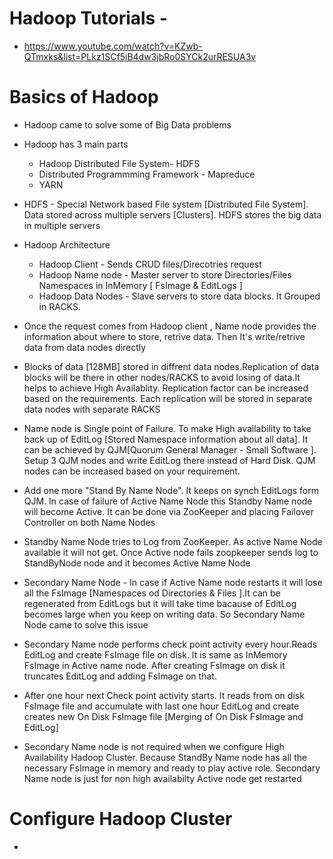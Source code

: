 # Hadoop Tutorials - 
   * https://www.youtube.com/watch?v=KZwb-QTmxks&list=PLkz1SCf5iB4dw3jbRo0SYCk2urRESUA3v 

# Basics of Hadoop

  * Hadoop came to solve some of Big Data problems
  
  * Hadoop has 3 main parts 
    * Hadoop Distributed File System- HDFS
    * Distributed Programmming Framework - Mapreduce
    * YARN
    
  * HDFS - Special Network based File system [Distributed File System]. Data stored across multiple servers [Clusters]. HDFS stores the big data in multiple servers
  
  * Hadoop Architecture
    * Hadoop Client - Sends CRUD files/Direcotries request
    * Hadoop Name node - Master server to store Directories/Files Namespaces in InMemory [ FsImage & EditLogs ]
    * Hadoop Data Nodes - Slave servers to store data blocks. It Grouped in RACKS.
    
  * Once the request comes from Hadoop client , Name node provides the information about where to store, retrive data. Then It's write/retrive data from data nodes directly
  
  * Blocks of data [128MB] stored in diffrent data nodes.Replication of data blocks will be there in other nodes/RACKS to avoid losing of data.It helps to achieve High Availablity. Replication factor can be increased based on the requirements. Each replication will be stored in separate data nodes with separate RACKS
  
  * Name node is Single point of Failure. To make High availability to take back up of EditLog [Stored Namespace information about all data]. It can be achieved by QJM[Quorum General Manager - Small Software ]. Setup 3 QJM nodes and write EditLog there instead of Hard Disk. QJM nodes can be increased based on your requirement. 
  
  * Add one more "Stand By Name Node". It keeps on synch EditLogs form QJM. In case of failure of Active Name Node this Standby Name node will become Active. It can be done via ZooKeeper and placing Failover Controller on both Name Nodes
  
  * Standby Name Node tries to Log from ZooKeeper. As active Name Node available it will not get. Once Active node fails zoopkeeper sends log to StandByNode node and it becomes Active Name Node
  
  * Secondary Name Node - In case if Active Name node restarts it will lose all the FsImage [Namespaces od Directories & Files ].It can be regenerated from EditLogs but it will take time bacause of EditLog becomes large when you keep on writing data. So Secondary Name Node came to solve this issue
  
  * Secondary Name node performs check point activity every hour.Reads EditLog and create FsImage file on disk. It is same as InMemory FsImage in Active name node. After creating FsImage on disk it truncates EditLog and adding FsImage on that. 
  
  * After one hour next Check point activity starts. It reads from on disk FsImage file and accumulate with last one hour EditLog and create creates new On Disk FsImage file [Merging of On Disk FsImage and EditLog] 
  
  * Secondary Name node is not required when we configure High Availability Hadoop Cluster. Because StandBy Name node has all the necessary FsImage in memory and ready to play active role. Secondary Name node is just for non high availabilty  Active node get  restarted
  
# Configure Hadoop Cluster

  * 
